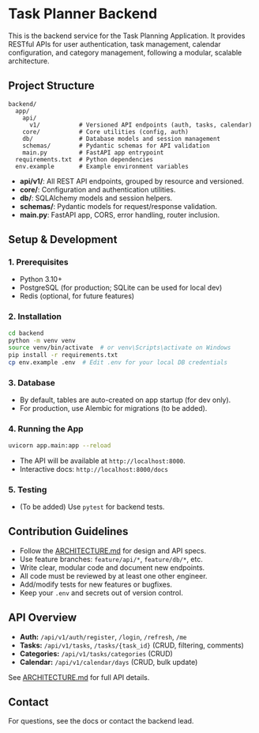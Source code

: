 # Task Planner Backend

This is the backend service for the Task Planning Application. It provides RESTful APIs for user authentication, task management, calendar configuration, and category management, following a modular, scalable architecture.

## Project Structure

```
backend/
  app/
    api/
      v1/           # Versioned API endpoints (auth, tasks, calendar)
    core/           # Core utilities (config, auth)
    db/             # Database models and session management
    schemas/        # Pydantic schemas for API validation
    main.py         # FastAPI app entrypoint
  requirements.txt  # Python dependencies
  env.example       # Example environment variables
```

- **api/v1/**: All REST API endpoints, grouped by resource and versioned.
- **core/**: Configuration and authentication utilities.
- **db/**: SQLAlchemy models and session helpers.
- **schemas/**: Pydantic models for request/response validation.
- **main.py**: FastAPI app, CORS, error handling, router inclusion.

## Setup & Development

### 1. Prerequisites
- Python 3.10+
- PostgreSQL (for production; SQLite can be used for local dev)
- Redis (optional, for future features)

### 2. Installation
```bash
cd backend
python -m venv venv
source venv/bin/activate  # or venv\Scripts\activate on Windows
pip install -r requirements.txt
cp env.example .env  # Edit .env for your local DB credentials
```

### 3. Database
- By default, tables are auto-created on app startup (for dev only).
- For production, use Alembic for migrations (to be added).

### 4. Running the App
```bash
uvicorn app.main:app --reload
```
- The API will be available at `http://localhost:8000`.
- Interactive docs: `http://localhost:8000/docs`

### 5. Testing
- (To be added) Use `pytest` for backend tests.

## Contribution Guidelines

- Follow the [ARCHITECTURE.md](../docs/ARCHITECTURE.md) for design and API specs.
- Use feature branches: `feature/api/*`, `feature/db/*`, etc.
- Write clear, modular code and document new endpoints.
- All code must be reviewed by at least one other engineer.
- Add/modify tests for new features or bugfixes.
- Keep your `.env` and secrets out of version control.

## API Overview
- **Auth:** `/api/v1/auth/register`, `/login`, `/refresh`, `/me`
- **Tasks:** `/api/v1/tasks`, `/tasks/{task_id}` (CRUD, filtering, comments)
- **Categories:** `/api/v1/tasks/categories` (CRUD)
- **Calendar:** `/api/v1/calendar/days` (CRUD, bulk update)

See [ARCHITECTURE.md](../docs/ARCHITECTURE.md) for full API details.

## Contact
For questions, see the docs or contact the backend lead. 